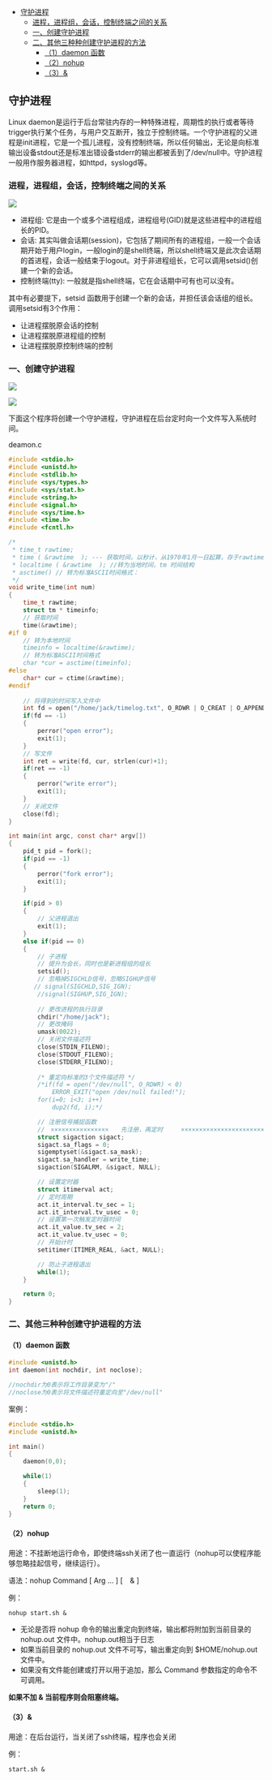 <!-- START doctoc generated TOC please keep comment here to allow auto update -->
<!-- DON'T EDIT THIS SECTION, INSTEAD RE-RUN doctoc TO UPDATE -->

- [守护进程](#%E5%AE%88%E6%8A%A4%E8%BF%9B%E7%A8%8B)
  - [进程，进程组，会话，控制终端之间的关系](#%E8%BF%9B%E7%A8%8B%E8%BF%9B%E7%A8%8B%E7%BB%84%E4%BC%9A%E8%AF%9D%E6%8E%A7%E5%88%B6%E7%BB%88%E7%AB%AF%E4%B9%8B%E9%97%B4%E7%9A%84%E5%85%B3%E7%B3%BB)
  - [一、创建守护进程](#%E4%B8%80%E5%88%9B%E5%BB%BA%E5%AE%88%E6%8A%A4%E8%BF%9B%E7%A8%8B)
  - [二、其他三种种创建守护进程的方法](#%E4%BA%8C%E5%85%B6%E4%BB%96%E4%B8%89%E7%A7%8D%E7%A7%8D%E5%88%9B%E5%BB%BA%E5%AE%88%E6%8A%A4%E8%BF%9B%E7%A8%8B%E7%9A%84%E6%96%B9%E6%B3%95)
    - [（1）daemon 函数](#1daemon-%E5%87%BD%E6%95%B0)
    - [（2）nohup](#2nohup)
    - [（3）&](#3)

<!-- END doctoc generated TOC please keep comment here to allow auto update -->

## 守护进程

 Linux daemon是运行于后台常驻内存的一种特殊进程，周期性的执行或者等待trigger执行某个任务，与用户交互断开，独立于控制终端。一个守护进程的父进程是init进程，它是一个孤儿进程，没有控制终端，所以任何输出，无论是向标准输出设备stdout还是标准出错设备stderr的输出都被丢到了/dev/null中。守护进程一般用作服务器进程，如httpd，syslogd等。

 ### 进程，进程组，会话，控制终端之间的关系

 ![](https://images2015.cnblogs.com/blog/1081185/201705/1081185-20170518101834807-1254422679.png)

* 进程组: 它是由一个或多个进程组成，进程组号(GID)就是这些进程中的进程组长的PID。
* 会话: 其实叫做会话期(session)，它包括了期间所有的进程组，一般一个会话期开始于用户login，一般login的是shell终端，所以shell终端又是此次会话期的首进程，会话一般结束于logout。对于非进程组长，它可以调用setsid()创建一个新的会话。
* 控制终端(tty): 一般就是指shell终端，它在会话期中可有也可以没有。

其中有必要提下，setsid 函数用于创建一个新的会话，并担任该会话组的组长。调用setsid有3个作用：

* 让进程摆脱原会话的控制
* 让进程摆脱原进程组的控制
* 让进程摆脱原控制终端的控制

### 一、创建守护进程

![](https://camo.githubusercontent.com/7e5cebafcd5bd66f83dbce563cea2caaac924edf/68747470733a2f2f692e696d6775722e636f6d2f66445857576b4e2e706e67)

![](https://camo.githubusercontent.com/7443ccdf413efcfafafeb100f3fec7c3ab0f8b03/68747470733a2f2f692e696d6775722e636f6d2f50497a687159512e706e67)

下面这个程序将创建一个守护进程，守护进程在后台定时向一个文件写入系统时间。

deamon.c

```c
#include <stdio.h>
#include <unistd.h>
#include <stdlib.h>
#include <sys/types.h>
#include <sys/stat.h>
#include <string.h>
#include <signal.h>
#include <sys/time.h>
#include <time.h>
#include <fcntl.h>

/*
 * time_t rawtime;
 * time ( &rawtime  ); --- 获取时间，以秒计，从1970年1月一日起算，存于rawtime 
 * localtime ( &rawtime  ); //转为当地时间，tm 时间结构 
 * asctime() // 转为标准ASCII时间格式：
 */
void write_time(int num)
{
    time_t rawtime;  
    struct tm * timeinfo;  
    // 获取时间
    time(&rawtime);  
#if 0
    // 转为本地时间
    timeinfo = localtime(&rawtime);  
    // 转为标准ASCII时间格式
    char *cur = asctime(timeinfo);
#else
    char* cur = ctime(&rawtime);
#endif
    
    // 将得到的时间写入文件中
    int fd = open("/home/jack/timelog.txt", O_RDWR | O_CREAT | O_APPEND, 0664);
    if(fd == -1)
    {
        perror("open error");
        exit(1);
    }
    // 写文件
    int ret = write(fd, cur, strlen(cur)+1);
    if(ret == -1)
    {
        perror("write error");
        exit(1);
    }
    // 关闭文件
    close(fd);
}

int main(int argc, const char* argv[])
{
    pid_t pid = fork();
    if(pid == -1)
    {
        perror("fork error");
        exit(1);
    }

    if(pid > 0)
    {
        // 父进程退出
        exit(1);
    }
    else if(pid == 0)
    {
        // 子进程
        // 提升为会长，同时也是新进程组的组长
        setsid();
        // 忽略掉SIGCHLD信号，忽略SIGHUP信号
       // signal(SIGCHLD,SIG_IGN);
        //signal(SIGHUP,SIG_IGN);
            
        // 更改进程的执行目录
        chdir("/home/jack");
        // 更改掩码
        umask(0022);
        // 关闭文件描述符
        close(STDIN_FILENO);
        close(STDOUT_FILENO);
        close(STDERR_FILENO);
       
        /* 重定向标准的3个文件描述符 */
        /*if(fd = open("/dev/null", O_RDWR) < 0)
            ERROR_EXIT("open /dev/null failed!");
        for(i=0; i<3; i++)
            dup2(fd, i);*/

        // 注册信号捕捉函数
        //　××××××××××××××××　　先注册，再定时　　　×××××××××××××××××××××××××××
        struct sigaction sigact;
        sigact.sa_flags = 0;
        sigemptyset(&sigact.sa_mask);
        sigact.sa_handler = write_time;
        sigaction(SIGALRM, &sigact, NULL);

        // 设置定时器
        struct itimerval act;
        // 定时周期
        act.it_interval.tv_sec = 1;
        act.it_interval.tv_usec = 0;
        // 设置第一次触发定时器时间
        act.it_value.tv_sec = 2;
        act.it_value.tv_usec = 0;
        // 开始计时
        setitimer(ITIMER_REAL, &act, NULL);

        // 防止子进程退出
        while(1);
    }

    return 0;
}
```

### 二、其他三种种创建守护进程的方法

#### （1）daemon 函数

```c
#include <unistd.h>
int daemon(int nochdir, int noclose);

//nochdir为0表示将工作目录变为"/"
//noclose为0表示将文件描述符重定向至"/dev/null"
```

案例：

```c
#include <stdio.h>
#include <unistd.h>

int main()
{
    daemon(0,0);

    while(1)
    {   
        sleep(1);
    }   
    return 0;
}
```

#### （2）nohup

用途：不挂断地运行命令，即使终端ssh关闭了也一直运行（nohup可以使程序能够忽略挂起信号，继续运行）。

语法：nohup Command [ Arg … ] [　& ]

例：

    nohup start.sh &

* 无论是否将 nohup 命令的输出重定向到终端，输出都将附加到当前目录的 nohup.out 文件中。nohup.out相当于日志
* 如果当前目录的 nohup.out 文件不可写，输出重定向到 $HOME/nohup.out 文件中。
* 如果没有文件能创建或打开以用于追加，那么 Command 参数指定的命令不可调用。

**如果不加 & 当前程序则会阻塞终端。**

#### （3）&

用途：在后台运行，当关闭了ssh终端，程序也会关闭

例： 

    start.sh &